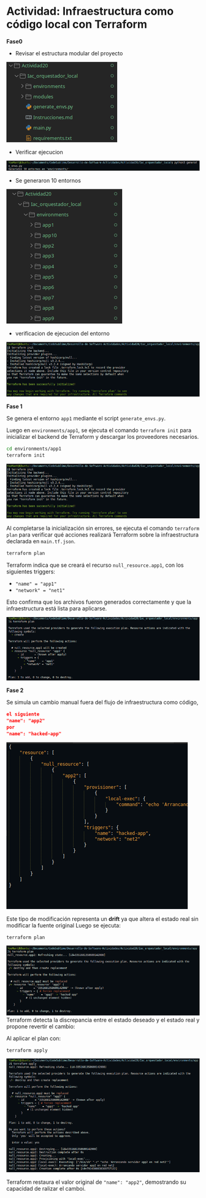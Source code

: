 
# Actividad: Infraestructura como código local con Terraform

**Fase0**

- Revisar el estructura modular del proyecto

![Descripción](Imagenes/fot1.png)

- Verificar ejecucion 

![Descripción](Imagenes/fot2.png)

- Se generaron 10 entornos

![Descripción](Imagenes/fot3.png)

- verificacion de ejecucion del entorno

![Descripción](Imagenes/fot4.png)


**Fase 1**

Se genera el entorno `app1` mediante el script `generate_envs.py`.

Luego en `environments/app1`, se ejecuta el comando `terraform init` para inicializar el backend de Terraform y descargar los proveedores necesarios.

```bash
cd environments/app1
terraform init
```

![Descripción](Imagenes/fot4.png)

Al completarse la inicialización sin errores, se ejecuta el comando `terraform plan` para verificar qué acciones realizará Terraform sobre la infraestructura declarada en `main.tf.json`.

```bash
terraform plan
```


Terraform indica que se creará el recurso `null_resource.app1`, con los siguientes triggers:

* `"name" = "app1"`
* `"network" = "net1"`

Esto confirma que los archivos fueron generados correctamente y que la infraestructura está lista para aplicarse.

![Descripción](Imagenes/fot5.png)


**Fase 2**


Se simula un cambio manual fuera del flujo de infraestructura como código, 
```json
el siguiente
"name": "app2"
por
"name": "hacked-app"
```
![Descripción](Imagenes/fot6.png)

Este tipo de modificación representa un **drift** ya que altera el estado real sin modificar la fuente original 
Luego se ejecuta:

```bash
terraform plan
```
![Descripción](Imagenes/fot7.png)
Terraform detecta la discrepancia entre el estado deseado y el estado real y propone revertir el cambio:

Al aplicar el plan con:

```bash
terraform apply
```
![Descripción](Imagenes/fot8.png)

Terraform restaura el valor original de `"name": "app2"`, demostrando su capacidad de ralizar el camboi.